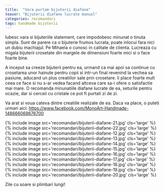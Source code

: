 ```yaml
---
title:  "Vara purtam bijuterii diafane"
teaser: "Bijuterii diafane lucrate manual"
categories: recomandari
tags: handmade bijuterii
---
```

Iubesc vara si bijuteriile statement, care impodobesc minunat o tinuta simpla. Sunt de parere ca o bijuterie frumos lucrata, poate inlocui fara nici un dubiu machiajul.
Pe Mihaela o cunosc in calitate de clienta. Lucreaza cu migala bijuterii crosetate din margele de dimensiuni foarte mici si o face foarte bine.

A inceput sa creeze bijuterii pentru ea, urmand ca mai apoi sa continue cu crosetarea unor hainute pentru copii si intr-un final revenind la vechea sa pasiune, aducand un plus creatiilor sale prin crosetare.
Ii place foarte mult ceea ce face si nu s-ar vedea facand altceva care sa-i ofere o satisfactie mai mare.
O recomanda minunatiile diafane lucrate de ea, seturile pentru ocazie, dar si cerceii cu cristale ce pot fi purtati zi de zi.

Va arat si voua cateva dintre creatiile realizate de ea. Daca va place, o puteti urmari aici: https://www.facebook.com/MonoArt-Handmade-148666068676700

{% include image src='recomandari/bijuterii-diafane-21.jpg' cls='large' %}
{% include image src='recomandari/bijuterii-diafane-22.jpg' cls='large' %}
{% include image src='recomandari/bijuterii-diafane-12.jpg' cls='large' %}
{% include image src='recomandari/bijuterii-diafane-13.jpg' cls='large' %}
{% include image src='recomandari/bijuterii-diafane-14.jpg' cls='large' %}
{% include image src='recomandari/bijuterii-diafane-15.jpg' cls='large' %}
{% include image src='recomandari/bijuterii-diafane-16.jpg' cls='large' %}
{% include image src='recomandari/bijuterii-diafane-17.jpg' cls='large' %}
{% include image src='recomandari/bijuterii-diafane-18.jpg' cls='large' %}
{% include image src='recomandari/bijuterii-diafane-19.jpg' cls='large' %}
{% include image src='recomandari/bijuterii-diafane-20.jpg' cls='large' %}


Zile cu soare si plimbari lungi!
